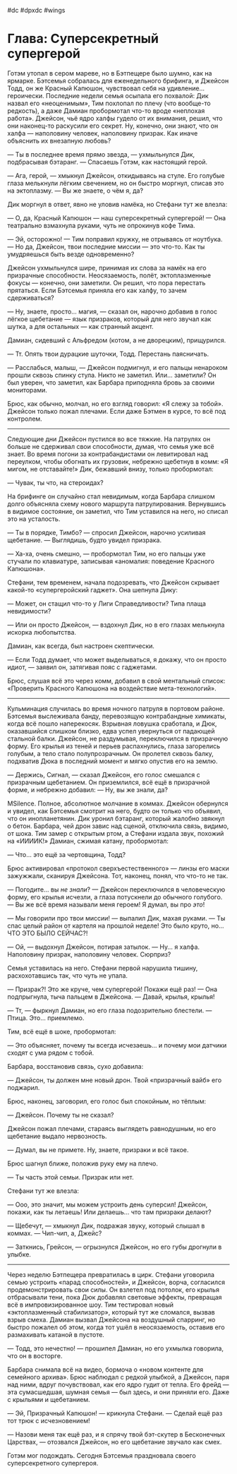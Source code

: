 #dc #dpxdc #wings 


# Глава: Суперсекретный супергерой

Готэм утопал в сером мареве, но в Бэтпещере было шумно, как на ярмарке. Бэтсемья собралась для еженедельного брифинга, и Джейсон Тодд, он же Красный Капюшон, чувствовал себя на удивление… героически. Последние недели семья осыпала его похвалой: Дик назвал его «неоценимым», Тим похлопал по плечу (что вообще-то редкость), а даже Дамиан пробормотал что-то вроде «неплохая работа». Джейсон, чьё ядро халфы гудело от их внимания, решил, что они наконец-то раскусили его секрет. Ну, конечно, они знают, что он халфа — наполовину человек, наполовину призрак. Как иначе объяснить их внезапную любовь?

— Ты в последнее время прямо звезда, — ухмыльнулся Дик, подбрасывая бэтаранг. — Спасаешь Готэм, как настоящий герой.

— Ага, герой, — хмыкнул Джейсон, откидываясь на стуле. Его голубые глаза мелькнули лёгким свечением, но он быстро моргнул, списав это на эктоплазму. — Вы же знаете, о чём я, да?

Дик моргнул в ответ, явно не уловив намёка, но Стефани тут же влезла:

— О, да, Красный Капюшон — наш суперсекретный супергерой! — Она театрально взмахнула руками, чуть не опрокинув кофе Тима.

— Эй, осторожно! — Тим поправил кружку, не отрываясь от ноутбука. — Но да, Джейсон, твои последние миссии — это что-то. Как ты умудряешься быть везде одновременно?

Джейсон ухмыльнулся шире, принимая их слова за намёк на его призрачные способности. Неосязаемость, полёт, эктоплазменные фокусы — конечно, они заметили. Он решил, что пора перестать прятаться. Если Бэтсемья приняла его как халфу, то зачем сдерживаться?

— Ну, знаете, просто… магия, — сказал он, нарочно добавив в голос лёгкое щебетание — язык призраков, который для него звучал как шутка, а для остальных — как странный акцент.

Дамиан, сидевший с Альфредом (котом, а не дворецким), прищурился.

— Тт. Опять твои дурацкие шуточки, Тодд. Перестань паясничать.

— Расслабься, малыш, — Джейсон подмигнул, и его пальцы ненароком прошли сквозь спинку стула. Никто не заметил. Или… заметили? Он был уверен, что заметил, как Барбара приподняла бровь за своими мониторами.

Брюс, как обычно, молчал, но его взгляд говорил: «Я слежу за тобой». Джейсон только пожал плечами. Если даже Бэтмен в курсе, то всё под контролем.

---

Следующие дни Джейсон пустился во все тяжкие. На патрулях он больше не сдерживал свои способности, думая, что семья уже всё знает. Во время погони за контрабандистами он левитировал над переулком, чтобы обогнать их грузовик, небрежно щебетнув в комм: «Я мигом, не отставайте!» Дик, бежавший внизу, только пробормотал:

— Чувак, ты что, на стероидах?

На брифинге он случайно стал невидимым, когда Барбара слишком долго объясняла схему нового маршрута патрулирования. Вернувшись в видимое состояние, он заметил, что Тим уставился на него, но списал это на усталость.

— Ты в порядке, Тимбо? — спросил Джейсон, нарочно усиливая щебетание. — Выглядишь, будто увидел призрака.

— Ха-ха, очень смешно, — пробормотал Тим, но его пальцы уже стучали по клавиатуре, записывая «аномалия: поведение Красного Капюшона».

Стефани, тем временем, начала подозревать, что Джейсон скрывает какой-то «супергеройский гаджет». Она шепнула Дику:

— Может, он стащил что-то у Лиги Справедливости? Типа плаща невидимости?

— Или он просто Джейсон, — вздохнул Дик, но в его глазах мелькнула искорка любопытства.

Дамиан, как всегда, был настроен скептически.

— Если Тодд думает, что может выделываться, я докажу, что он просто идиот, — заявил он, затягивая пояс с гаджетами.

Брюс, слушая всё это через комм, добавил в свой ментальный список: «Проверить Красного Капюшона на воздействие мета-технологий».

---

Кульминация случилась во время ночного патруля в портовом районе. Бэтсемья выслеживала банду, перевозящую контрабандные химикаты, когда всё пошло наперекосяк. Взрывная ловушка сработала, и Дюк, оказавшийся слишком близко, едва успел увернуться от падающей стальной балки. Джейсон, не раздумывая, переключился в призрачную форму. Его крылья из теней и перьев распахнулись, глаза загорелись голубым, а тело стало полупрозрачным. Он пролетел сквозь балку, подхватив Дюка в последний момент и мягко опустив его на землю.

— Держись, Сигнал, — сказал Джейсон, его голос смешался с призрачным щебетанием. Он приземлился, всё ещё в призрачной форме, и небрежно добавил: — Ну, вы же знали, да?

МSilence. Полное, абсолютное молчание в коммах. Джейсон обернулся и увидел, как Бэтсемья смотрит на него, будто он только что объявил, что он инопланетянин. Дик уронил бэтаранг, который жалобно звякнул о бетон. Барбара, чей дрон завис над сценой, отключила связь, видимо, от шока. Тим замер с открытым ртом, а Стефани издала звук, похожий на «ИИИИК!» Дамиан, сжимая катану, пробормотал:

— Что… это ещё за чертовщина, Тодд?

Брюс активировал «протокол сверхъестественного» — линзы его маски зажужжали, сканируя Джейсона. Тот, наконец, понял, что что-то не так.

— Погодите… вы *не знали*? — Джейсон переключился в человеческую форму, его крылья исчезли, а глаза потускнели до обычного голубого. — Вы же всё время называли меня героем! Я думал, вы про *это*!

— Мы говорили про твои миссии! — выпалил Дик, махая руками. — Ты спас целый район от картеля на прошлой неделе! Это было круто, но… ЧТО ЭТО БЫЛО СЕЙЧАС?!

— Ой, — выдохнул Джейсон, потирая затылок. — Ну… я халфа. Наполовину призрак, наполовину человек. Сюрприз?

Семья уставилась на него. Стефани первой нарушила тишину, расхохотавшись так, что чуть не упала.

— Призрак?! Это же круче, чем супергерой! Покажи ещё раз! — Она подпрыгнула, тыча пальцем в Джейсона. — Давай, крылья, крылья!

— Тт, — фыркнул Дамиан, но его глаза подозрительно блестели. — Птица. Это… приемлемо.

Тим, всё ещё в шоке, пробормотал:

— Это объясняет, почему ты всегда исчезаешь… и почему мои датчики сходят с ума рядом с тобой.

Барбара, восстановив связь, сухо добавила:

— Джейсон, ты должен мне новый дрон. Твой «призрачный вайб» его поджарил.

Брюс, наконец, заговорил, его голос был спокойным, но тёплым:

— Джейсон. Почему ты не сказал?

Джейсон пожал плечами, стараясь выглядеть равнодушным, но его щебетание выдало нервозность.

— Думал, вы не примете. Ну, знаете, призраки и всё такое.

Брюс шагнул ближе, положив руку ему на плечо.

— Ты часть этой семьи. Призрак или нет.

Стефани тут же влезла:

— Ооо, это значит, мы можем устроить день суперсил! Джейсон, покажи, как ты летаешь! Или делаешь… что там призраки делают?

— Щебечут, — хмыкнул Дик, подражая звуку, который слышал в коммах. — Чип-чип, а, Джейс?

— Заткнись, Грейсон, — огрызнулся Джейсон, но его губы дрогнули в улыбке.

---

Через неделю Бэтпещера превратилась в цирк. Стефани уговорила семью устроить «парад способностей», и Джейсон, ворча, согласился продемонстрировать свои силы. Он взлетел под потолок, его крылья отбрасывали тени, пока Дюк добавлял световые эффекты, превращая всё в импровизированное шоу. Тим тестировал новый «эктоплазменный стабилизатор», который тут же сломался, вызвав взрыв смеха. Дамиан вызвал Джейсона на воздушный спарринг, но быстро пожалел об этом, когда тот ушёл в неосязаемость, оставив его размахивать катаной в пустоте.

— Тодд, это нечестно! — прошипел Дамиан, но его ухмылка говорила, что он в восторге.

Барбара снимала всё на видео, бормоча о «новом контенте для семейного архива». Брюс наблюдал с редкой улыбкой, а Джейсон, паря над ними, вдруг почувствовал, как его ядро гудит от тепла. Его фрейд — эта сумасшедшая, шумная семья — был здесь, и они приняли его. Даже с крыльями и щебетанием.

— Эй, Призрачный Капюшон! — крикнула Стефани. — Сделай ещё раз тот трюк с исчезновением!

— Назови меня так ещё раз, и я спрячу твой бэт-скутер в Бесконечных Царствах, — отозвался Джейсон, но его щебетание звучало как смех.

Готэм мог подождать. Сегодня Бэтсемья праздновала своего суперсекретного супергероя.

